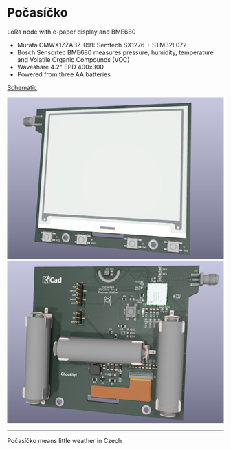 # Počasíčko

LoRa node with e-paper display and BME680
- Murata CMWX1ZZABZ-091: Semtech SX1276 + STM32L072
- Bosch Sensortec BME680 measures pressure, humidity, temperature and Volatile Organic Compounds (VOC)
- Waveshare 4.2" EPD 400x300
- Powered from three AA batteries

[Schematic](./pcb/revision_1/pocasicko-schematic.pdf)

![Front pcb render](./pcb/revision_1/render-top.png)
![Back pcb render](./pcb/revision_1/render-bottom.png)

---
Počasíčko means little weather in Czech
